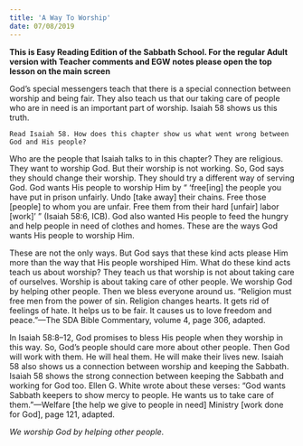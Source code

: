 ```yaml
---
title: 'A Way To Worship'
date: 07/08/2019
---
```


**This is Easy Reading Edition of the Sabbath School. For the regular Adult version with Teacher comments and EGW notes please open the top lesson on the main screen**

God’s special messengers teach that there is a special connection between worship and being fair. They also teach us that our taking care of people who are in need is an important part of worship. Isaiah 58 shows us this truth.

`Read Isaiah 58. How does this chapter show us what went wrong between God and His people?`

Who are the people that Isaiah talks to in this chapter? They are religious. They want to worship God. But their worship is not working. So, God says they should change their worship. They should try a different way of serving God. God wants His people to worship Him by “ ‘free[ing] the people you have put in prison unfairly. Undo [take away] their chains. Free those [people] to whom you are unfair. Free them from their hard [unfair] labor [work]’ ” (Isaiah 58:6, ICB). God also wanted His people to feed the hungry and help people in need of clothes and homes. These are the ways God wants His people to worship Him.

These are not the only ways. But God says that these kind acts please Him more than the way that His people worshiped Him. What do these kind acts teach us about worship? They teach us that worship is not about taking care of ourselves. Worship is about taking care of other people. We worship God by helping other people. Then we bless everyone around us. “Religion must free men from the power of sin. Religion changes hearts. It gets rid of feelings of hate. It helps us to be fair. It causes us to love freedom and peace.”—The SDA Bible Commentary, volume 4, page 306, adapted. 

In Isaiah 58:8–12, God promises to bless His people when they worship in this way. So, God’s people should care more about other people. Then God will work with them. He will heal them. He will make their lives new. Isaiah 58 also shows us a connection between worship and keeping the Sabbath. Isaiah 58 shows the strong connection between keeping the Sabbath and working for God too. Ellen G. White wrote about these verses: “God wants Sabbath keepers to show mercy to people. He wants us to take care of them.”—Welfare [the help we give to people in need] Ministry [work done for God], page 121, adapted.

_We worship God by helping other people._